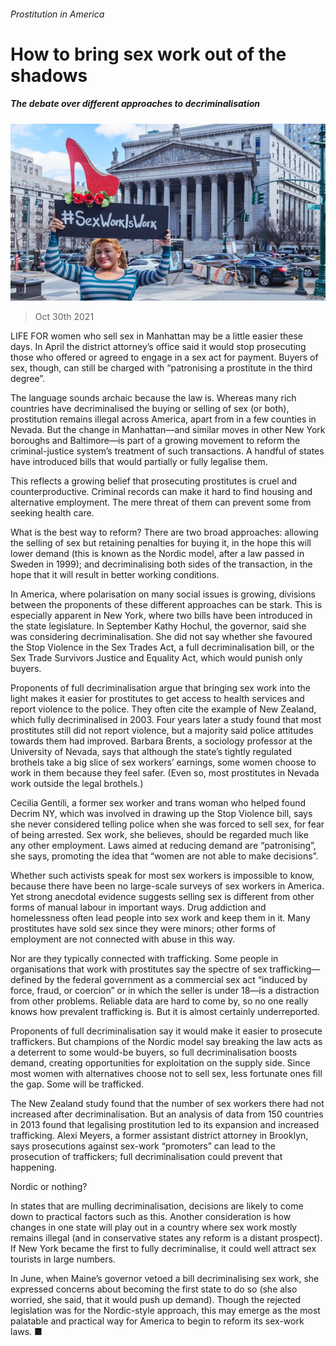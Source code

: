 ###### Prostitution in America

# How to bring sex work out of the shadows 

##### The debate over different approaches to decriminalisation 

![image](images/20211030_USP001_0.jpg) 

> Oct 30th 2021 

LIFE FOR women who sell sex in Manhattan may be a little easier these days. In April the district attorney’s office said it would stop prosecuting those who offered or agreed to engage in a sex act for payment. Buyers of sex, though, can still be charged with “patronising a prostitute in the third degree”.

The language sounds archaic because the law is. Whereas many rich countries have decriminalised the buying or selling of sex (or both), prostitution remains illegal across America, apart from in a few counties in Nevada. But the change in Manhattan—and similar moves in other New York boroughs and Baltimore—is part of a growing movement to reform the criminal-justice system’s treatment of such transactions. A handful of states have introduced bills that would partially or fully legalise them.


This reflects a growing belief that prosecuting prostitutes is cruel and counterproductive. Criminal records can make it hard to find housing and alternative employment. The mere threat of them can prevent some from seeking health care.

What is the best way to reform? There are two broad approaches: allowing the selling of sex but retaining penalties for buying it, in the hope this will lower demand (this is known as the Nordic model, after a law passed in Sweden in 1999); and decriminalising both sides of the transaction, in the hope that it will result in better working conditions.

In America, where polarisation on many social issues is growing, divisions between the proponents of these different approaches can be stark. This is especially apparent in New York, where two bills have been introduced in the state legislature. In September Kathy Hochul, the governor, said she was considering decriminalisation. She did not say whether she favoured the Stop Violence in the Sex Trades Act, a full decriminalisation bill, or the Sex Trade Survivors Justice and Equality Act, which would punish only buyers.

Proponents of full decriminalisation argue that bringing sex work into the light makes it easier for prostitutes to get access to health services and report violence to the police. They often cite the example of New Zealand, which fully decriminalised in 2003. Four years later a study found that most prostitutes still did not report violence, but a majority said police attitudes towards them had improved. Barbara Brents, a sociology professor at the University of Nevada, says that although the state’s tightly regulated brothels take a big slice of sex workers’ earnings, some women choose to work in them because they feel safer. (Even so, most prostitutes in Nevada work outside the legal brothels.)

Cecilia Gentili, a former sex worker and trans woman who helped found Decrim NY, which was involved in drawing up the Stop Violence bill, says she never considered telling police when she was forced to sell sex, for fear of being arrested. Sex work, she believes, should be regarded much like any other employment. Laws aimed at reducing demand are “patronising”, she says, promoting the idea that “women are not able to make decisions”.

Whether such activists speak for most sex workers is impossible to know, because there have been no large-scale surveys of sex workers in America. Yet strong anecdotal evidence suggests selling sex is different from other forms of manual labour in important ways. Drug addiction and homelessness often lead people into sex work and keep them in it. Many prostitutes have sold sex since they were minors; other forms of employment are not connected with abuse in this way.

Nor are they typically connected with trafficking. Some people in organisations that work with prostitutes say the spectre of sex trafficking—defined by the federal government as a commercial sex act “induced by force, fraud, or coercion” or in which the seller is under 18—is a distraction from other problems. Reliable data are hard to come by, so no one really knows how prevalent trafficking is. But it is almost certainly underreported.

Proponents of full decriminalisation say it would make it easier to prosecute traffickers. But champions of the Nordic model say breaking the law acts as a deterrent to some would-be buyers, so full decriminalisation boosts demand, creating opportunities for exploitation on the supply side. Since most women with alternatives choose not to sell sex, less fortunate ones fill the gap. Some will be trafficked.

The New Zealand study found that the number of sex workers there had not increased after decriminalisation. But an analysis of data from 150 countries in 2013 found that legalising prostitution led to its expansion and increased trafficking. Alexi Meyers, a former assistant district attorney in Brooklyn, says prosecutions against sex-work “promoters” can lead to the prosecution of traffickers; full decriminalisation could prevent that happening.

Nordic or nothing?

In states that are mulling decriminalisation, decisions are likely to come down to practical factors such as this. Another consideration is how changes in one state will play out in a country where sex work mostly remains illegal (and in conservative states any reform is a distant prospect). If New York became the first to fully decriminalise, it could well attract sex tourists in large numbers.

In June, when Maine’s governor vetoed a bill decriminalising sex work, she expressed concerns about becoming the first state to do so (she also worried, she said, that it would push up demand). Though the rejected legislation was for the Nordic-style approach, this may emerge as the most palatable and practical way for America to begin to reform its sex-work laws. ■

